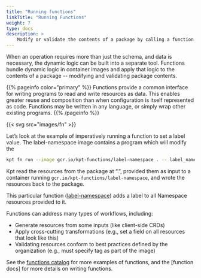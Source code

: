 ```yaml
---
title: "Running functions"
linkTitle: "Running Functions"
weight: 7
type: docs
description: >
    Modify or validate the contents of a package by calling a function.
---
```


When an operation requires more than just the schema, and data is necessary,
the dynamic logic can be built into a separate tool.
Functions bundle dynamic logic in container images and apply that logic to the
contents of a package -- modifying and validating package contents.

{{% pageinfo color="primary" %}}
Functions provide a common interface for writing programs to read and write
resources as data. This enables greater reuse and composition than when
configuration is itself represented as code. Functions may be written in any
language, or simply wrap other existing programs.
{{% /pageinfo %}}

{{< svg src="images/fn" >}}

Let’s look at the example of imperatively running a function to set a label
value.  The label-namespace image contains a program which will modify the 

```sh
kpt fn run --image gcr.io/kpt-functions/label-namespace . -- label_name=color label_value=orange
```

Kpt read the resources from the package at “.”, provided them as input to
a container running `gcr.io/kpt-functions/label-namespace`, and wrote the
resources back to the package.

This particular function ([label-namespace]) adds a label to all Namespace resources
provided to it.

Functions can address many types of workflows, including:

- Generate resources from some inputs (like client-side CRDs)
- Apply cross-cutting transformations (e.g., set a field on all resources that
  look like this)
- Validating resources conform to best practices defined by the organization
  (e.g., must specify tag as part of the image)

See the [functions catalog] for more examples of functions, and the
[function docs] for more details on writing functions.

[label-namespace]: https://github.com/GoogleContainerTools/kpt-functions-sdk/blob/master/ts/hello-world/src/label_namespace.ts
[functions catalog]: https://googlecontainertools.github.io/kpt-functions-catalog/
[functions docs]: https://googlecontainertools.github.io/kpt-functions-sdk/
